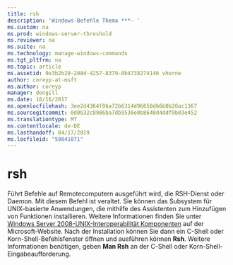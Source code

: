 ```yaml
---
title: rsh
description: 'Windows-Befehle Thema ***- '
ms.custom: na
ms.prod: windows-server-threshold
ms.reviewer: na
ms.suite: na
ms.technology: manage-windows-commands
ms.tgt_pltfrm: na
ms.topic: article
ms.assetid: 9e3b2b29-208d-4257-8379-0b4738274146 vhorne
author: coreyp-at-msft
ms.author: coreyp
manager: dongill
ms.date: 10/16/2017
ms.openlocfilehash: 3ee2d4364f06a72b6314d96658d66b0b26ac1367
ms.sourcegitcommit: 0d0b32c8986ba7db9536e0b8648d4ddf9b03e452
ms.translationtype: MT
ms.contentlocale: de-DE
ms.lasthandoff: 04/17/2019
ms.locfileid: "59841071"
---
```

# <a name="rsh"></a>rsh



Führt Befehle auf Remotecomputern ausgeführt wird, die RSH-Dienst oder Daemon. Mit diesem Befehl ist veraltet. Sie können das Subsystem für UNIX-basierte Anwendungen, die mithilfe des Assistenten zum Hinzufügen von Funktionen installieren. Weitere Informationen finden Sie unter [Windows Server 2008-UNIX-Interoperabilität Komponenten](https://go.microsoft.com/fwlink/?LinkId=191835) auf der Microsoft-Website. Nach der Installation können Sie dann ein C-Shell oder Korn-Shell-Befehlsfenster öffnen und ausführen können **Rsh**. Weitere Informationen benötigen, geben **Man Rsh** an der C-Shell oder Korn-Shell-Eingabeaufforderung.